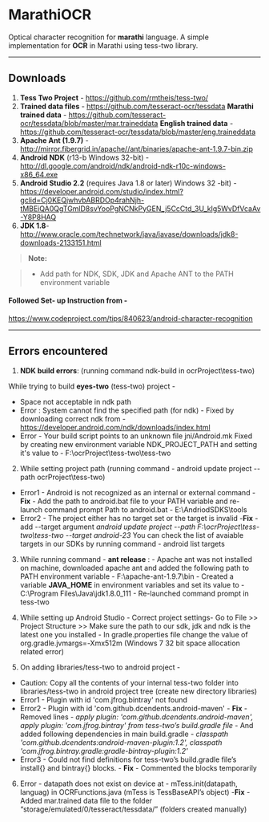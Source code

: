 # MarathiOCR

Optical character recognition for **marathi** language.
A simple implementation for **OCR** in Marathi using tess-two library.

----------

Downloads
-------------
1.  **Tess Two Project** - https://github.com/rmtheis/tess-two/
2.  **Trained data files** - https://github.com/tesseract-ocr/tessdata
**Marathi trained data** - https://github.com/tesseract-ocr/tessdata/blob/master/mar.traineddata
**English trained data** - https://github.com/tesseract-ocr/tessdata/blob/master/eng.traineddata
3.  **Apache Ant (1.9.7)** - http://mirror.fibergrid.in/apache//ant/binaries/apache-ant-1.9.7-bin.zip 
4.  **Android NDK** (r13-b Windows 32-bit) - http://dl.google.com/android/ndk/android-ndk-r10c-windows-x86_64.exe
5. **Android Studio 2.2** (requires Java 1.8 or later) Windows 32 -bit) - https://developer.android.com/studio/index.html?gclid=Cj0KEQjwhvbABRDOp4rahNjh-tMBEiQA0QgTGmlD8svYooPgNCNkPyGEN_j5CcCtd_3U_klg5WvDfVcaAv-Y8P8HAQ 
6. **JDK 1.8**- http://www.oracle.com/technetwork/java/javase/downloads/jdk8-downloads-2133151.html



> **Note:**

> - Add path for NDK, SDK, JDK and Apache ANT to the PATH environment variable 

#### <i class="icon-link"></i> Followed Set- up Instruction from -
 https://www.codeproject.com/tips/840623/android-character-recognition


----------
Errors encountered
-------------------

 1.   **NDK build errors**: (running command ndk-build in ocrProject\tess-two\)

  While trying to build **eyes-two** (tess-two) project -   
- Space not acceptable in ndk path
- Error : System cannot find the specified path (for ndk) -
  Fixed by downloading correct ndk from - https://developer.android.com/ndk/downloads/index.html 
- Error - Your build script points to an unknown file jni/Android.mk
 Fixed by creating new environment variable NDK_PROJECT_PATH and setting it's value to - F:\ocrProject\tess-two\tess-two
 
 2. While setting project path (running command - android update project --path ocrProject\tess-two)
- Error1 - Android is not recognized as an internal or external command
  -**Fix** - Add the path to android.bat file to your PATH variable and re-launch command prompt
  Path to android.bat - E:\AndriodSDKS\tools
- Error2 - The project either has no target set or the target is invalid
  -**Fix** - add --target argument
   *android update project --path F:\ocrProject\tess-two\tess-two --target android-23*
   You can check the list of avaiable targets in our SDKs by running command - android list targets
   
 3.  While running command - **ant release** :
    - Apache ant was not installed on machine, downloaded apache ant and added the following path to PATH environment variable - F:\apache-ant-1.9.7\bin
    - Created a variable **JAVA_HOME** in environment variables and set its value to - C:\Program Files\Java\jdk1.8.0_111
    - Re-launched command prompt in tess-two
 
 4.  While setting up Android Studio 
    - Correct project settings- Go to File >> Project Structure >> Make sure the path to our sdk, jdk and ndk is the latest one you installed
    - In gradle.properties file change the value of org.gradle.jvmargs=-Xmx512m  (Windows 7 32 bit space allocation related error)

 5. On adding libraries/tess-two to android project -
   - Caution: Copy all the contents of your internal tess-two folder into libraries/tess-two in android project tree (create new directory libraries)
   - Error1 - Plugin with id 'com.jfrog.bintray' not found 
   - Error2 - Plugin with id 'com.github.dcendents.android-maven'
    - **Fix** - Removed lines - 
        *apply plugin: 'com.github.dcendents.android-maven', 
        apply plugin: 'com.jfrog.bintray' from tess-two’s build.gradle file*
    - And added following dependencies in main build.gradle - 
       *classpath 'com.github.dcendents:android-maven-plugin:1.2', 
        classpath 'com.jfrog.bintray.gradle:gradle-bintray-plugin:1.2'*
   - Error3 -  Could not find definitions for tess-two’s build.gradle file’s install{} and bintray{} blocks. 
    - **Fix** - Commented the blocks temporarily
   
 6. Error - datapath does not exist on device at - mTess.init(datapath, languag) in OCRFunctions.java (mTess is TessBaseAPI’s object)
    -**Fix** - Added mar.trained data file to the folder “storage/emulated/0/tesseract/tessdata/” (folders created manually)
